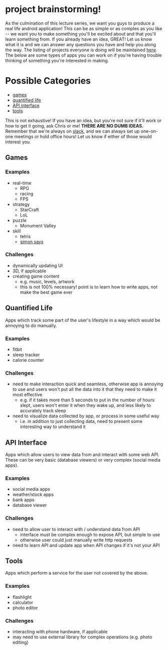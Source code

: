 project brainstorming!
======================

As the culmination of this lecture series, we want you guys to produce a real life android application! This can be as simple or as complex as you like -- we want you to make something you'll be excited about and that you'll learn something from. If you already have an idea, GREAT! Let us know what it is and we can answer any questions you have and help you along the way. The listing of projects everyone is doing will be maintained [here](../README.md#projects). The below are some types of apps you can work on if you're having trouble thinking of something you're interested in making.

# Possible Categories
- [games](#games)
- [quantified life](#quantified-life)
- [API interface](#api-interface)
- [tools](#tools)

This is not exhaustive! If you have an idea, but you're not sure if it'll work or how to get it going, ask Chris or me! **THERE ARE NO DUMB IDEAS.** Remember that we're always on [slack](https://vandyapps.slack.com/messages/intro-android/), and we can always set up one-on-one meetings or hold office hours! Let us know if either of those would interest you.

## Games

### Examples
- real-time
    - RPG
    - racing
    - FPS
- strategy
    - StarCraft
    - LoL
- puzzle
    - Monument Valley
- skill
    - tetris
    - [simon says](../2016-09-27-simon-says/)

### Challenges
- dynamically updating UI
- 3D, if applicable
- creating game content
    - e.g. music, levels, artwork
    - this is not 100% necessary! point is to learn how to write apps, not make the best game ever

## Quantified Life

Apps which track some part of the user's lifestyle in a way which would be annoying to do manually.

### Examples
- fitbit
- sleep tracker
- calorie counter

### Challenges
- need to make interaction quick and seamless, otherwise app is annoying to use and users won't put all the data into it that they need to make it most effective
    - e.g. if it takes more than 5 seconds to put in the number of hours slept, users won't enter it when they wake up, and less likely to accurately track sleep
- need to visualize data collected by app, or process in some useful way
    - i.e. in addition to just collecting data, need to present some interesting way to understand it

## API Interface

Apps which allow users to view data from and interact with some web API. These can be very basic (database viewers) or very complex (social media apps).

### Examples
- social media apps
- weather/stock apps
- bank apps
- database viewer

### Challenges
- need to allow user to interact with / understand data from API
    - interface must be complex enough to expose API, but simple to use
    - otherwise user could just manually write http requests
- need to learn API and update app when API changes if it's not your API

## Tools

Apps which perform a service for the user not covered by the above.

### Examples
- flashlight
- calculator
- photo editor

### Challenges
- interacting with phone hardware, if applicable
- may need to use external library for complex operations (e.g. photo editing)
